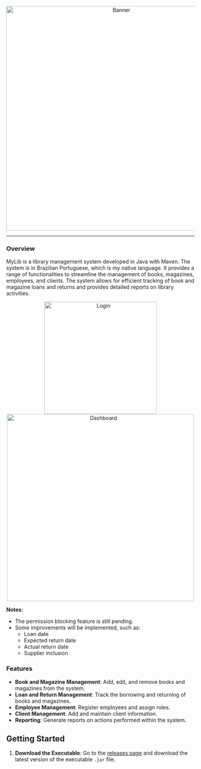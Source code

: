 <p align="center">
  <img src="https://github.com/user-attachments/assets/65df00f8-c35d-4f52-9330-efa58f1c10cb" alt="Banner" width="600" />
</p>

---

### Overview

MyLib is a library management system developed in Java with Maven. The system is in Brazilian Portuguese, which is my native language. It provides a range of functionalities to streamline the management of books, magazines, employees, and clients. The system allows for efficient tracking of book and magazine loans and returns and provides detailed reports on library activities.

<p align="center">
  <img src="https://github.com/user-attachments/assets/a7e74d75-3b48-4785-ab04-c64189066778" alt="Login" width="300" style="display:inline-block;" />
  <img src="https://github.com/user-attachments/assets/eddf1c40-e1bb-4601-809d-880a5a2124a3" alt="Dashboard" width="500" style="display:inline-block;" />
</p>

**Notes:**
- The permission blocking feature is still pending.
- Some improvements will be implemented, such as:
  - Loan date
  - Expected return date
  - Actual return date
  - Supplier inclusion

### Features

- **Book and Magazine Management**: Add, edit, and remove books and magazines from the system.
- **Loan and Return Management**: Track the borrowing and returning of books and magazines.
- **Employee Management**: Register employees and assign roles.
- **Client Management**: Add and maintain client information.
- **Reporting**: Generate reports on actions performed within the system.

## Getting Started

1. **Download the Executable**: Go to the [releases page](https://github.com/JotaP07/MyLib/releases) and download the latest version of the executable `.jar` file.



